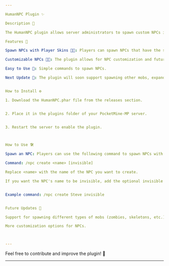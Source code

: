 ```yaml
---

HumanNPC Plugin ✨

Description 📜

The HumanNPC plugin allows server administrators to spawn custom NPCs in their Minecraft server. These NPCs are human-like entities that can have skins based on the player who spawns them. The plugin uses a simple API to create NPCs with player skins, making it easy to create interactive NPCs with your server's players.

Features 🌟

Spawn NPCs with Player Skins 🧑‍💻: Players can spawn NPCs that have the same skin as them!

Customizable NPCs 🧑‍🎤: The plugin allows for NPC customization and future expansion with more mobs.

Easy to Use 🔧: Simple commands to spawn NPCs.

Next Update 🚀: The plugin will soon support spawning other mobs, expanding beyond human-like NPCs.


How to Install ⚙️

1. Download the HumanNPC.phar file from the releases section.


2. Place it in the plugins folder of your PocketMine-MP server.


3. Restart the server to enable the plugin.



How to Use 🛠️

Spawn an NPC: Players can use the following command to spawn NPCs with their skins in-game:

Command: /npc create <name> [invisible]

Replace <name> with the name of the NPC you want to create.

If you want the NPC's name to be invisible, add the optional invisible parameter.


Example command: /npc create Steve invisible


Future Updates 🔮

Support for spawning different types of mobs (zombies, skeletons, etc.).

More customization options for NPCs.



---
```


Feel free to contribute and improve the plugin! 💪


---
